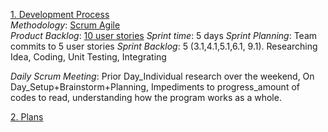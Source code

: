[1. Development Process](./Development-Process)  
*Methodology*: [Scrum Agile](./Scrum-Agile)  
*Product Backlog*: [10 user stories](./User-Stories)
*Sprint time*: 5 days
*Sprint Planning*: Team commits to 5 user stories
*Sprint Backlog*: 5 (3.1,4.1,5.1,6.1, 9.1). Researching Idea, Coding, Unit Testing, Integrating

*Daily Scrum Meeting*: 
Prior Day_Individual research over the weekend, 
On Day_Setup+Brainstorm+Planning, 
Impediments to progress_amount of codes to read, understanding how the program works as a whole. 

[2. Plans](./)